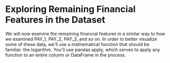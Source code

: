 # Exploring Remaining Financial Features in the Dataset

We will now examine the remaining financial features in a similar way to how we examined PAY_1, PAY_2, PAY_3, and so on. In order to better visualize some of these data, we'll use a mathematical function that should be familiar: the logarithm. You'll use pandas apply, which serves to apply any function to an entire column or DataFrame in the process.
